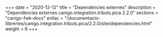 +++
date        = "2020-12-12"
title       = "Dependències externes"
description = "Dependències externes canigo.integration.tributs.pica 2.2.0"
sections    = "canigo-fwk-docs"
enllac		= "/documentacio-llibreries/canigo.integration.tributs.pica/2.2.0/site/dependencies.html"
weight		= 6
+++
